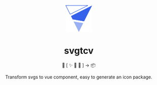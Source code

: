 <div align="center">
    <img src="./assets/logo.svg" height="84" />
    <h1>svgtcv</h1>
    <p> 🔨 [ ✨ 🎉 🎊 ] -> 📦</p>
    <p>Transform svgs to vue component, easy to generate an icon package.</p>
</div>
